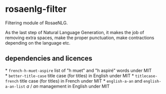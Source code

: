 # rosaenlg-filter

Filtering module of RosaeNLG. 

As the last step of Natural Language Generation, it makes the job of removing extra spaces, make the proper punctuation, make contractions depending on the language etc.

## dependencies and licences

* `french-h-muet-aspire` list of "h muet" and "h aspiré" words under MIT
* `better-title-case` title case (for titles) in English under MIT
* `titlecase-french` title case (for titles) in French under MIT
* `english-a-an` and `english-a-an-list` _a_ / _an_ management in English under MIT

